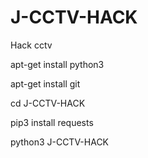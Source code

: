 # J-CCTV-HACK
Hack cctv

apt-get install python3

apt-get install git



cd J-CCTV-HACK

pip3 install requests

python3 J-CCTV-HACK
